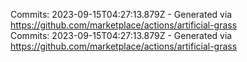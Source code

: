 Commits: 2023-09-15T04:27:13.879Z - Generated via https://github.com/marketplace/actions/artificial-grass
<br>
Commits: 2023-09-15T04:27:13.879Z - Generated via https://github.com/marketplace/actions/artificial-grass
<br>
